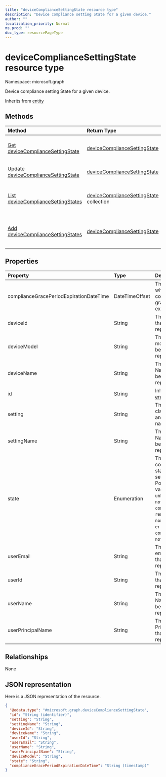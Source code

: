 ```yaml
---
title: "deviceComplianceSettingState resource type"
description: "Device compliance setting State for a given device."
author: ""
localization_priority: Normal
ms.prod: ""
doc_type: resourcePageType
---
```


# deviceComplianceSettingState resource type


Namespace: microsoft.graph

Device compliance setting State for a given device.


Inherits from [entity](../resources/entity.md)

## Methods
|Method|Return Type|Description|
|:---|:---|:---|
|[Get deviceComplianceSettingState](../api/devicecompliancesettingstate-get.md)|[deviceComplianceSettingState](../resources/devicecompliancesettingstate.md)|Read properties and relationships of the [deviceComplianceSettingState](../resources/devicecompliancesettingstate.md) object.|
|[Update deviceComplianceSettingState](../api/devicecompliancesettingstate-update.md)|[deviceComplianceSettingState](../resources/devicecompliancesettingstate.md)|Update the properties of a [deviceComplianceSettingState](../resources/devicecompliancesettingstate.md) object.|
|[List deviceComplianceSettingStates](../api/devicecompliancepolicysettingstatesummary-list-devicecompliancesettingstates.md)|[deviceComplianceSettingState](../resources/devicecompliancesettingstate.md) collection|Get the deviceComplianceSettingStates from the deviceComplianceSettingStates navigation property.|
|[Add deviceComplianceSettingStates](../api/devicecompliancepolicysettingstatesummary-post-devicecompliancesettingstates.md)|[deviceComplianceSettingState](../resources/devicecompliancesettingstate.md)|Add deviceComplianceSettingStates by posting to the deviceComplianceSettingStates collection.|

## Properties
|Property|Type|Description|
|:---|:---|:---|
|complianceGracePeriodExpirationDateTime|DateTimeOffset|The DateTime when device compliance grace period expires|
|deviceId|String|The Device Id that is being reported|
|deviceModel|String|The device model that is being reported|
|deviceName|String|The Device Name that is being reported|
|id|String| Inherited from [entity](../resources/entity.md)|
|setting|String|The setting class name and property name.|
|settingName|String|The Setting Name that is being reported|
|state|Enumeration|The compliance state of the setting. Possible values are: `unknown`, `notApplicable`, `compliant`, `remediated`, `nonCompliant`, `error`, `conflict`, `notAssigned`.|
|userEmail|String|The User email address that is being reported|
|userId|String|The user Id that is being reported|
|userName|String|The User Name that is being reported|
|userPrincipalName|String|The User PrincipalName that is being reported|

## Relationships
None

## JSON representation
Here is a JSON representation of the resource.
<!-- {
  "blockType": "resource",
  "keyProperty": "id",
  "@odata.type": "microsoft.graph.deviceComplianceSettingState",
  "baseType": "microsoft.graph.entity",
  "openType": false
}
-->
``` json
{
  "@odata.type": "#microsoft.graph.deviceComplianceSettingState",
  "id": "String (identifier)",
  "setting": "String",
  "settingName": "String",
  "deviceId": "String",
  "deviceName": "String",
  "userId": "String",
  "userEmail": "String",
  "userName": "String",
  "userPrincipalName": "String",
  "deviceModel": "String",
  "state": "String",
  "complianceGracePeriodExpirationDateTime": "String (timestamp)"
}
```

